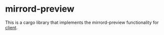 # mirrord-preview

This is a cargo library that implements the mirrord-preview functionality for [client](../mirrord-cli).
